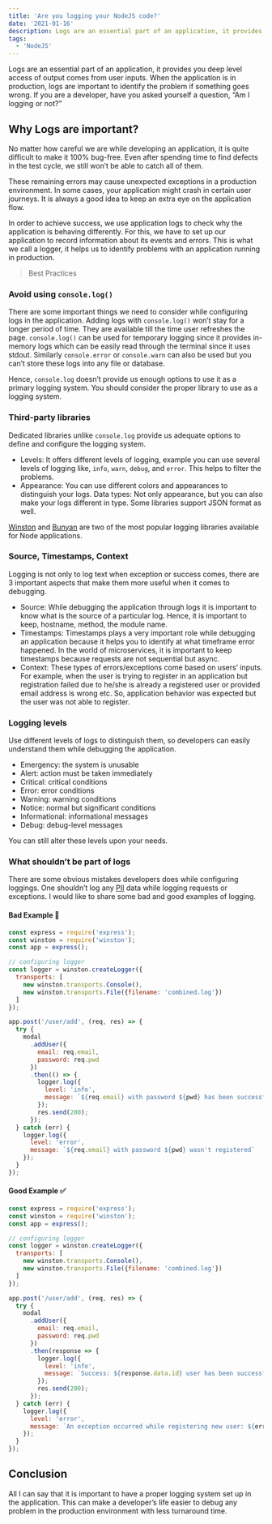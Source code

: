 ```yaml
---
title: 'Are you logging your NodeJS code?'
date: '2021-01-16'
description: Logs are an essential part of an application, it provides you deep level access
tags:
  - 'NodeJS'
---
```


Logs are an essential part of an application, it provides you deep level access of output comes from user inputs. When the application is in production, logs are important to identify the problem if something goes wrong. If you are a developer, have you asked yourself a question, “Am I logging or not?”

## Why Logs are important?

No matter how careful we are while developing an application, it is quite difficult to make it 100% bug-free. Even after spending time to find defects in the test cycle, we still won’t be able to catch all of them.

These remaining errors may cause unexpected exceptions in a production environment. In some cases, your application might crash in certain user journeys. It is always a good idea to keep an extra eye on the application flow.

In order to achieve success, we use application logs to check why the application is behaving differently. For this, we have to set up our application to record information about its events and errors. This is what we call a logger, it helps us to identify problems with an application running in production.

> Best Practices

### Avoid using `console.log()`

There are some important things we need to consider while configuring logs in the application. Adding logs with `console.log()` won’t stay for a longer period of time. They are available till the time user refreshes the page. `console.log()` can be used for temporary logging since it provides in-memory logs which can be easily read through the terminal since it uses stdout. Similarly `console.error` or `console.warn` can also be used but you can’t store these logs into any file or database.

Hence, `console.log` doesn’t provide us enough options to use it as a primary logging system. You should consider the proper library to use as a logging system.

### Third-party libraries

Dedicated libraries unlike `console.log` provide us adequate options to define and configure the logging system.

- Levels: It offers different levels of logging, example you can use several levels of logging like, `info`, `warn`, `debug`, and `error`. This helps to filter the problems.
- Appearance: You can use different colors and appearances to distinguish your logs. Data types: Not only appearance, but you can also make your logs different in type. Some libraries support JSON format as well.

[Winston](https://www.npmjs.com/package/winston) and [Bunyan](https://www.npmjs.com/package/bunyan) are two of the most popular logging libraries available for Node applications.

### Source, Timestamps, Context

Logging is not only to log text when exception or success comes, there are 3 important aspects that make them more useful when it comes to debugging.

- Source: While debugging the application through logs it is important to know what is the source of a particular log. Hence, it is important to keep, hostname, method, the module name.
- Timestamps: Timestamps plays a very important role while debugging an application because it helps you to identify at what timeframe error happened. In the world of microservices, it is important to keep timestamps because requests are not sequential but async.
- Context: These types of errors/exceptions come based on users’ inputs. For example, when the user is trying to register in an application but registration failed due to he/she is already a registered user or provided email address is wrong etc. So, application behavior was expected but the user was not able to register.

### Logging levels

Use different levels of logs to distinguish them, so developers can easily understand them while debugging the application.

- Emergency: the system is unusable
- Alert: action must be taken immediately
- Critical: critical conditions
- Error: error conditions
- Warning: warning conditions
- Notice: normal but significant conditions
- Informational: informational messages
- Debug: debug-level messages

You can still alter these levels upon your needs.

### What shouldn’t be part of logs

There are some obvious mistakes developers does while configuring loggings. One shouldn’t log any [PII](https://en.wikipedia.org/wiki/Personal_data) data while logging requests or exceptions. I would like to share some bad and good examples of logging.

#### Bad Example 🚫

```js
const express = require('express');
const winston = require('winston');
const app = express();

// configuring logger
const logger = winston.createLogger({
  transports: [
    new winston.transports.Console(),
    new winston.transports.File({filename: 'combined.log'})
  ]
});

app.post('/user/add', (req, res) => {
  try {
    modal
      .addUser({
        email: req.email,
        password: req.pwd
      })
      .then(() => {
        logger.log({
          level: 'info',
          message: `${req.email} with password ${pwd} has been successfully registered`
        });
        res.send(200);
      });
  } catch (err) {
    logger.log({
      level: 'error',
      message: `${req.email} with password ${pwd} wasn't registered`
    });
  }
});
```

#### Good Example ✅

```js
const express = require('express');
const winston = require('winston');
const app = express();

// configuring logger
const logger = winston.createLogger({
  transports: [
    new winston.transports.Console(),
    new winston.transports.File({filename: 'combined.log'})
  ]
});

app.post('/user/add', (req, res) => {
  try {
    modal
      .addUser({
        email: req.email,
        password: req.pwd
      })
      .then(response => {
        logger.log({
          level: 'info',
          message: `Success: ${response.data.id} user has been successfully registered`
        });
        res.send(200);
      });
  } catch (err) {
    logger.log({
      level: 'error',
      message: `An exception occurred while registering new user: ${err}`
    });
  }
});
```

## Conclusion

All I can say that it is important to have a proper logging system set up in the application. This can make a developer’s life easier to debug any problem in the production environment with less turnaround time.
